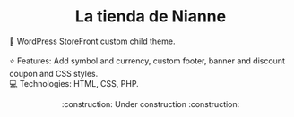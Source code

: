 <h1 align="center"> La tienda de Nianne </h1>

:pushpin: WordPress StoreFront custom child theme. <br>  
:star: Features: Add symbol and currency, custom footer, banner and discount coupon and CSS styles. <br>
:computer: Technologies: HTML, CSS, PHP. <br> 

<p align="center">:construction: Under construction :construction: </p>

